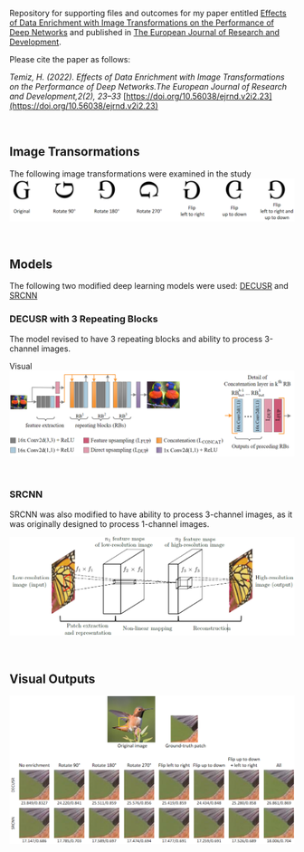 Repository for supporting files and outcomes for my paper entitled
[Effects of Data Enrichment with Image Transformations on the Performance of Deep Networks](https://journals.orclever.com/ejrnd/article/view/23/17) and published in
[The European Journal of Research and Development](https://journals.orclever.com/ejrnd/article/view/23/17).

Please cite the paper as follows:

*Temiz, H. (2022). Effects of Data Enrichment with 
Image Transformations on the Performance of Deep Networks.The European Journal of Research and Development,2(2), 23–33*
[https://doi.org/10.56038/ejrnd.v2i2.23](https://doi.org/10.56038/ejrnd.v2i2.23)

&nbsp;

## Image Transormations

The following image transformations were examined in the study
![](images/transformations.png)

&nbsp;


## Models
The following two modified deep learning models were used: [DECUSR](https://github.com/htemiz/DECUSR) and [SRCNN]() 

### DECUSR with 3 Repeating Blocks

The model revised to have 3 repeating blocks and ability to process 3-channel images.

Visual
![](images/decusr3rb.png)

&nbsp;


### SRCNN

SRCNN was also modified to have ability to process 3-channel images, as it was originally designed to process 1-channel
images.

![](images/srcnn.png)

&nbsp;

## Visual Outputs
![](images/visual_examples.png)
